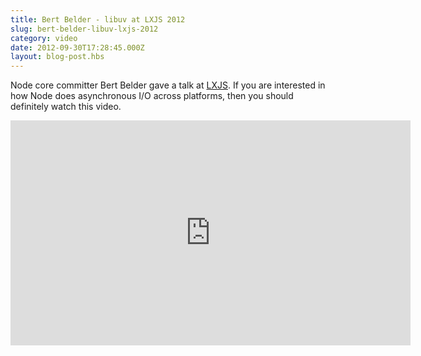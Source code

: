 ```yaml
---
title: Bert Belder - libuv at LXJS 2012
slug: bert-belder-libuv-lxjs-2012
category: video
date: 2012-09-30T17:28:45.000Z
layout: blog-post.hbs
---
```


Node core committer Bert Belder gave a talk at
[LXJS](http://2012.lxjs.org/).  If you are interested in how Node does
asynchronous I/O across platforms, then you should definitely watch
this video.

<iframe width="640" height="360"
src="http://www.youtube.com/embed/nGn60vDSxQ4" frameborder="0"
allowfullscreen></iframe>

